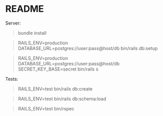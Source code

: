 # README

Server:

> bundle install

> RAILS_ENV=production DATABASE_URL=postgres://user:pass@host/db bin/rails db:setup

> RAILS_ENV=production DATABASE_URL=postgres://user:pass@host/db SECRET_KEY_BASE=secret bin/rails s

Tests:

> RAILS_ENV=test bin/rails db:create

> RAILS_ENV=test bin/rails db:schema:load

> RAILS_ENV=test bin/rspec
